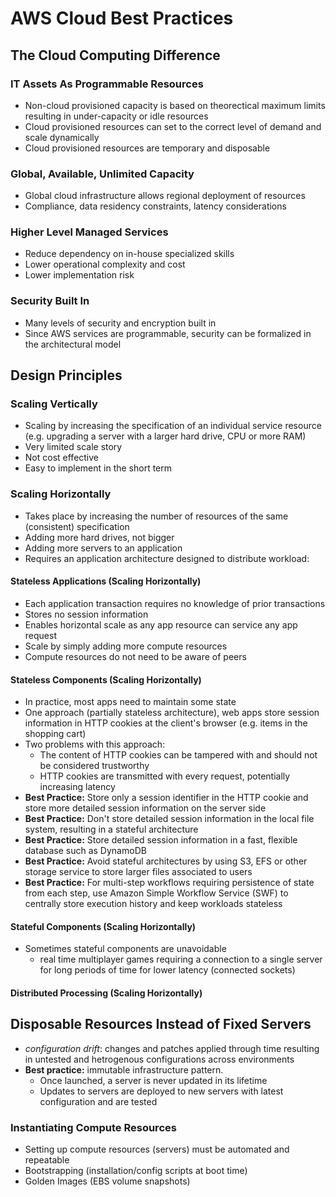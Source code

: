 # AWS Cloud Best Practices

## The Cloud Computing Difference
### IT Assets As Programmable Resources
  - Non-cloud provisioned capacity is based on theorectical maximum limits resulting in under-capacity 
  or idle resources
  - Cloud provisioned resources can set to the correct level of demand and scale dynamically
  - Cloud provisioned resources are temporary and disposable

### Global, Available, Unlimited Capacity
  - Global cloud infrastructure allows regional deployment of resources
  - Compliance, data residency constraints, latency considerations

### Higher Level Managed Services
  - Reduce dependency on in-house specialized skills
  - Lower operational complexity and cost
  - Lower implementation risk

### Security Built In
  - Many levels of security and encryption built in
  - Since AWS services are programmable, security can be formalized in 
  the architectural model

## Design Principles

### Scaling Vertically
  - Scaling by increasing the specification of an individual service resource 
  (e.g. upgrading a server with a larger hard drive, CPU or more RAM)
  - Very limited scale story
  - Not cost effective
  - Easy to implement in the short term

### Scaling Horizontally
  - Takes place by increasing the number of resources of the same (consistent) 
  specification
  - Adding more hard drives, not bigger
  - Adding more servers to an application
  - Requires an application architecture designed to distribute workload:

#### Stateless Applications (Scaling Horizontally)
  - Each application transaction requires no knowledge of prior transactions
  - Stores no session information
  - Enables horizontal scale as any app resource can service any app request
  - Scale by simply adding more compute resources
  - Compute resources do not need to be aware of peers
  
#### Stateless Components (Scaling Horizontally)
  - In practice, most apps need to maintain some state
  - One approach (partially stateless architecture), web apps store session information
  in HTTP cookies at the client's browser (e.g. items in the shopping cart)
  - Two problems with this approach:
    - The content of HTTP cookies can be tampered with and should not be considered trustworthy
    - HTTP cookies are transmitted with every request, potentially increasing latency
  - **Best Practice:**  Store only a session identifier in the HTTP cookie and store more detailed 
  session information on the server side
  - **Best Practice:** Don't store detailed session information in the local file system, resulting in a 
  stateful architecture
  - **Best Practice:** Store detailed session information in a fast, flexible database such as DynamoDB
  - **Best Practice:** Avoid stateful architectures by using S3, EFS or other storage service to store 
  larger files associated to users
  - **Best Practice:** For multi-step workflows requiring persistence of state from each step, 
  use Amazon Simple Workflow Service (SWF) to centrally store execution history and keep workloads stateless
  
#### Stateful Components (Scaling Horizontally)
  - Sometimes stateful components are unavoidable
    - real time multiplayer games requiring a connection to a single server for long periods of time for 
    lower latency (connected sockets)

#### Distributed Processing (Scaling Horizontally)

## Disposable Resources Instead of Fixed Servers
  - *configuration drift*:  changes and patches applied through time resulting in untested and hetrogenous configurations across environments
  - **Best practice:**  immutable infrastructure pattern.  
    - Once launched, a server is never updated in its lifetime
    - Updates to servers are deployed to new servers with latest configuration and are tested
    
### Instantiating Compute Resources

  - Setting up compute resources (servers) must be automated and repeatable
  - Bootstrapping (installation/config scripts at boot time)
  - Golden Images (EBS volume snapshots)
  
